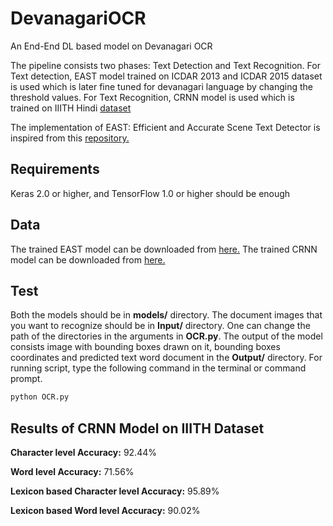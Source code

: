 # DevanagariOCR
An End-End DL based model on Devanagari OCR

The pipeline consists two phases: Text Detection and Text Recognition. For Text detection, EAST model trained on ICDAR 2013 and ICDAR 2015 dataset is used which is later
fine tuned for devanagari language by changing the threshold values. For Text Recognition, CRNN model is used which is trained on IIITH Hindi [dataset](https://cvit.iiit.ac.in/research/projects/cvit-projects/indic-hw-data)

The implementation of EAST: Efficient and Accurate Scene Text Detector is inspired from this [repository.](https://github.com/kurapan/EAST)

## Requirements
Keras 2.0 or higher, and TensorFlow 1.0 or higher should be enough

## Data
The trained EAST model can be downloaded from [here.](https://drive.google.com/file/d/1Zf-hNC4XpxFLMPQoMBkIRZH2Cia15hCn/view?usp=sharing)
The trained CRNN model can be downloaded from [here.](https://drive.google.com/file/d/1JBS19RG73S6PfbV1CAdANbzqGB6id186/view?usp=sharing)

## Test
Both the models should be in **models/** directory. The document images that you want to recognize should be in **Input/** directory. One can change the path of the directories in the arguments in **OCR.py**. The output of the model consists image with bounding boxes drawn on it, bounding boxes coordinates and predicted text word document in the **Output/** directory. For running script, type the following command in the terminal or command prompt.

```python
python OCR.py
```

## Results of CRNN Model on IIITH Dataset
**Character level Accuracy:** 92.44%

**Word level Accuracy:** 71.56% 

**Lexicon based Character level Accuracy:** 95.89%

**Lexicon based Word level Accuracy:** 90.02%
